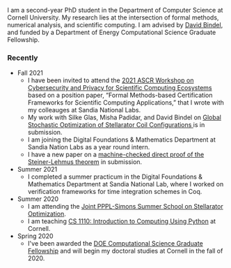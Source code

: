 I am  a second-year PhD student in the Department of Computer Science at Cornell University. My research lies at the intersection of formal methods, numerical analysis, and scientific computing. I am advised by [David Bindel](http://www.cs.cornell.edu/~bindel/), and funded by a Department of Energy Computational Science Graduate Fellowship.

### Recently
+ Fall 2021
  - I have been invited to attend the [2021 ASCR Workshop on Cybersecurity and Privacy for Scientific Computing Ecosystems](https://web.cvent.com/event/f9a6d32d-f34c-43e5-980b-54f79ad848bc/summary) based on a position paper, “Formal Methods-based Certification Frameworks for Scientific Computing Applications,” that I wrote with my colleauges at Sandia National Labs. 
  - My work with Silke Glas, Misha Padidar, and David Bindel on [Global Stochastic Optimization of Stellarator Coil Configurations
](https://arxiv.org/abs/2110.07464) is in submission.
  - I am joining the Digital Foundations & Mathematics Department at Sandia Nation Labs as a year round intern.
  - I have a new paper on a [machine-checked direct proof of the Steiner-Lehmus theorem](https://github.com/ak-2485/ak-2485.github.io/blob/master/Steiner_Lehmus_Theorem-1.pdf) in submission.
+ Summer 2021
  - I completed a summer practicum in the Digital Foundations & Mathematics Department at Sandia National Lab, where I worked on verification frameworks for time integration schemes in Coq. 
+ Summer 2020
  - I am attending the [Joint PPPL-Simons Summer School on Stellarator Optimization](https://hiddensymmetries.princeton.edu/summer-school/summer-school-2020/overview).
  - I am teaching [CS 1110: Introduction to Computing Using Python](https://classes.cornell.edu/browse/roster/SU20/class/CS/1110) at Cornell.
+ Spring 2020
  - I've been awarded the [DOE Computational Science Graduate Fellowship](https://www.krellinst.org/csgf/) and will begin my doctoral studies at Cornell in the fall of 2020.
